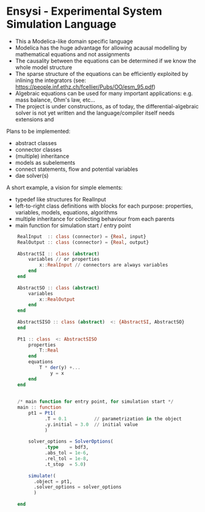 
# Ensysi - Experimental System Simulation Language

- This a Modelica-like domain specific language
- Modelica has the huge advantage for allowing acausal modelling by mathematical equations and not assignments
- The causality between the equations can be determined if we know the whole model structure
- The sparse structure of the equations can be efficiently exploited by inlining the integrators (see: https://people.inf.ethz.ch/fcellier/Pubs/OO/esm_95.pdf)
- Algebraic equations can be used for many important applications: e.g. mass balance, Ohm's law, etc...
- The project is under constructions, as of today, the differential-algebraic solver is not yet written and the language/compiler itself needs extensions and 

Plans to be implemented:
- abstract classes
- connector classes
- (multiple) inheritance
- models as subelements
- connect statements, flow and potential variables
- dae solver(s)

A short example, a vision for simple elements:
- typedef like structures for RealInput
- left-to-right class definitions with blocks for each purpose: properties, variables, models, equations, algorithms
- multiple inheritance for collecting behaviour from each parents
- main function for simulation start / entry point

```julia
    RealInput  :: class (connector) = {Real, input}
    RealOutput :: class (connector) = {Real, output}
    
    AbstractSI :: class (abstract) 
        variables // or properties
            x::RealInput // connectors are always variables
        end
    end
    
    AbstractSO :: class (abstract) 
        variables
            x::RealOutput
        end
    end
    
    AbstractSISO :: class (abstract)  <: {AbstractSI, AbstractSO}
    end
    
    Pt1 :: class  <: AbstractSISO
        properties
            T::Real
        end
        equations
            T * der(y) +...
                y = x
        end
    end
    
    
    /* main function for entry point, for simulation start */
    main :: function
        pt1 = Pt1(
              .T = 0.1          // parametrization in the object
              .y.initial = 3.0  // initial value
              )
        
        solver_options = SolverOptions(
              .type    = bdf3,
              .abs_tol = 1e-6,
              .rel_tol = 1e-8,
              .t_stop  = 5.0)
        
        simulate!(
          .object = pt1,
          .solver_options = solver_options
          )
        
    end
```


